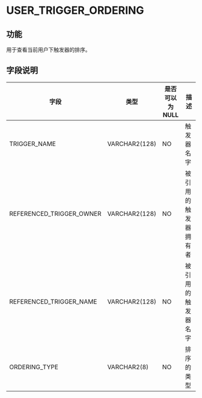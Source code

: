 # USER_TRIGGER_ORDERING

## 功能

用于查看当前用户下触发器的排序。

## 字段说明

| **字段** | **类型** | **是否可以为 NULL** | **描述** |
| --- | --- | --- | --- |
| TRIGGER_NAME | VARCHAR2(128) | NO | 触发器名字 |
| REFERENCED_TRIGGER_OWNER | VARCHAR2(128) | NO | 被引用的触发器拥有者 |
| REFERENCED_TRIGGER_NAME | VARCHAR2(128) | NO | 被引用的触发器名字 |
| ORDERING_TYPE | VARCHAR2(8) | NO | 排序的类型 |
